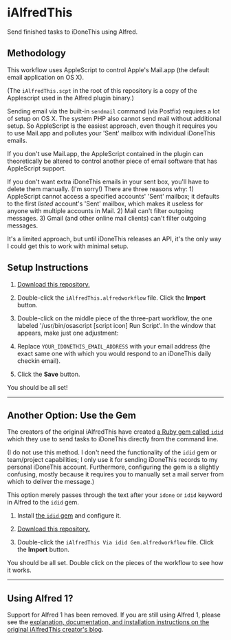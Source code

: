 # iAlfredThis

Send finished tasks to iDoneThis using Alfred.


## Methodology

This workflow uses AppleScript to control Apple's Mail.app (the default email application on OS X).

(The `iAlfredThis.scpt` in the root of this repository is a copy of the Applescript used in the Alfred plugin binary.)

Sending email via the built-in `sendmail` command (via Postfix) requires a lot of setup on OS X. The system PHP also cannot send mail without additional setup. So AppleScript is the easiest approach, even though it requires you to use Mail.app and pollutes your 'Sent' mailbox with individual iDoneThis emails.

If you don't use Mail.app, the AppleScript contained in the plugin can theoretically be altered to control another piece of email software that has AppleScript support.

If you don't want extra iDoneThis emails in your sent box, you'll have to delete them manually. (I'm sorry!) There are three reasons why: 1) AppleScript cannot access a specified accounts' 'Sent' mailbox; it defaults to the first *listed* account's 'Sent' mailbox, which makes it useless for anyone with multiple accounts in Mail. 2) Mail can't filter outgoing messages. 3) Gmail (and other online mail clients) can't filter outgoing messages.

It's a limited approach, but until iDoneThis releases an API, it's the only way I could get this to work with minimal setup.


## Setup Instructions

1. [Download this repository.](https://github.com/matthewmcvickar/iAlfredThis/archive/master.zip)

1. Double-click the `iAlfredThis.alfredworkflow` file. Click the **Import** button.

1. Double-click on the middle piece of the three-part workflow, the one labeled '/usr/bin/osascript [script icon] Run Script'. In the window that appears, make just one adjustment:

1. Replace `YOUR_IDONETHIS_EMAIL_ADDRESS` with your email address (the exact same one with which you would respond to an iDoneThis daily checkin email).

1. Click the **Save** button.

You should be all set!

---

## Another Option: Use the Gem

The creators of the original iAlfredThis have created [a Ruby gem called `idid`](http://devblog.springest.com/idonethis-from-the-command-line-with-the-idid-gem) which they use to send tasks to iDoneThis directly from the command line.

(I do not use this method. I don't need the functionality of the `idid` gem or team/project capabilities; I only use it for sending iDoneThis records to my personal iDoneThis account. Furthermore, configuring the gem is a slightly confusing, mostly because it requires you to manually set a mail server from which to deliver the message.)

This option merely passes through the text after your `idone` or `idid` keyword in Alfred  to the `idid` gem.

1. Install [the `idid` gem](http://devblog.springest.com/idonethis-from-the-command-line-with-the-idid-gem) and configure it.

1. [Download this repository.](https://github.com/matthewmcvickar/iAlfredThis/archive/master.zip)

1. Double-click the `iAlfredThis Via idid Gem.alfredworkflow` file. Click the **Import** button.

You should be all set. Double click on the pieces of the workflow to see how it works.

---

## Using Alfred 1?

Support for Alfred 1 has been removed. If you are still using Alfred 1, please see the [explanation, documentation, and installation instructions on the original iAlfredThis creator's blog](http://devblog.springest.com/alfred-app-idonethis-for-logging-your-todos-gtd-style).

